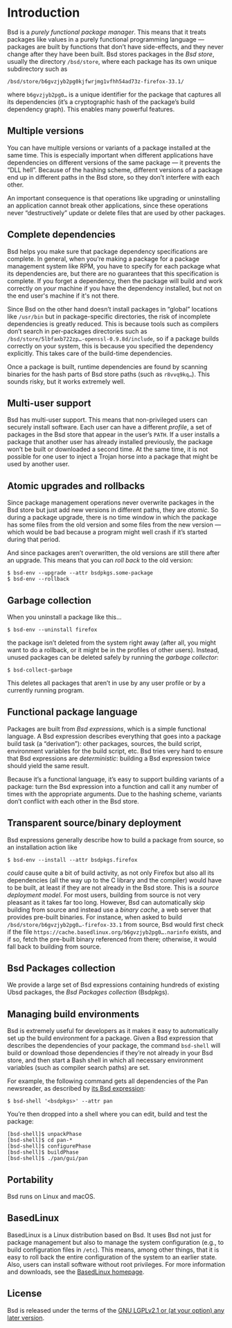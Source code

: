 # Introduction

Bsd is a _purely functional package manager_.  This means that it
treats packages like values in a purely functional programming language
— packages are built by functions that don’t have
side-effects, and they never change after they have been built.  Bsd
stores packages in the _Bsd store_, usually the directory
`/bsd/store`, where each package has its own unique subdirectory such
as

    /bsd/store/b6gvzjyb2pg0kjfwrjmg1vfhh54ad73z-firefox-33.1/

where `b6gvzjyb2pg0…` is a unique identifier for the package that
captures all its dependencies (it’s a cryptographic hash of the
package’s build dependency graph).  This enables many powerful
features.

## Multiple versions

You can have multiple versions or variants of a package
installed at the same time.  This is especially important when
different applications have dependencies on different versions of the
same package — it prevents the “DLL hell”.  Because of the hashing
scheme, different versions of a package end up in different paths in
the Bsd store, so they don’t interfere with each other.

An important consequence is that operations like upgrading or
uninstalling an application cannot break other applications, since
these operations never “destructively” update or delete files that are
used by other packages.

## Complete dependencies

Bsd helps you make sure that package dependency specifications are
complete.  In general, when you’re making a package for a package
management system like RPM, you have to specify for each package what
its dependencies are, but there are no guarantees that this
specification is complete.  If you forget a dependency, then the
package will build and work correctly on _your_ machine if you have
the dependency installed, but not on the end user's machine if it's
not there.

Since Bsd on the other hand doesn’t install packages in “global”
locations like `/usr/bin` but in package-specific directories, the
risk of incomplete dependencies is greatly reduced.  This is because
tools such as compilers don’t search in per-packages directories such
as `/bsd/store/5lbfaxb722zp…-openssl-0.9.8d/include`, so if a package
builds correctly on your system, this is because you specified the
dependency explicitly. This takes care of the build-time dependencies.

Once a package is built, runtime dependencies are found by scanning
binaries for the hash parts of Bsd store paths (such as `r8vvq9kq…`).
This sounds risky, but it works extremely well.

## Multi-user support

Bsd has multi-user support.  This means that non-privileged users can
securely install software.  Each user can have a different _profile_,
a set of packages in the Bsd store that appear in the user’s `PATH`.
If a user installs a package that another user has already installed
previously, the package won’t be built or downloaded a second time.
At the same time, it is not possible for one user to inject a Trojan
horse into a package that might be used by another user.

## Atomic upgrades and rollbacks

Since package management operations never overwrite packages in the
Bsd store but just add new versions in different paths, they are
_atomic_.  So during a package upgrade, there is no time window in
which the package has some files from the old version and some files
from the new version — which would be bad because a program might well
crash if it’s started during that period.

And since packages aren’t overwritten, the old versions are still
there after an upgrade.  This means that you can _roll back_ to the
old version:

```console
$ bsd-env --upgrade --attr bsdpkgs.some-package
$ bsd-env --rollback
```

## Garbage collection

When you uninstall a package like this…

```console
$ bsd-env --uninstall firefox
```

the package isn’t deleted from the system right away (after all, you
might want to do a rollback, or it might be in the profiles of other
users).  Instead, unused packages can be deleted safely by running the
_garbage collector_:

```console
$ bsd-collect-garbage
```

This deletes all packages that aren’t in use by any user profile or by
a currently running program.

## Functional package language

Packages are built from _Bsd expressions_, which is a simple
functional language.  A Bsd expression describes everything that goes
into a package build task (a “derivation”): other packages, sources,
the build script, environment variables for the build script, etc.
Bsd tries very hard to ensure that Bsd expressions are
_deterministic_: building a Bsd expression twice should yield the same
result.

Because it’s a functional language, it’s easy to support
building variants of a package: turn the Bsd expression into a
function and call it any number of times with the appropriate
arguments.  Due to the hashing scheme, variants don’t conflict with
each other in the Bsd store.

## Transparent source/binary deployment

Bsd expressions generally describe how to build a package from
source, so an installation action like

```console
$ bsd-env --install --attr bsdpkgs.firefox
```

_could_ cause quite a bit of build activity, as not only Firefox but
also all its dependencies (all the way up to the C library and the
compiler) would have to be built, at least if they are not already in the
Bsd store.  This is a _source deployment model_.  For most users,
building from source is not very pleasant as it takes far too long.
However, Bsd can automatically skip building from source and instead
use a _binary cache_, a web server that provides pre-built
binaries. For instance, when asked to build
`/bsd/store/b6gvzjyb2pg0…-firefox-33.1` from source, Bsd would first
check if the file `https://cache.basedlinux.org/b6gvzjyb2pg0….narinfo`
exists, and if so, fetch the pre-built binary referenced from there;
otherwise, it would fall back to building from source.

## Bsd Packages collection

We provide a large set of Bsd expressions containing hundreds of
existing Ubsd packages, the _Bsd Packages collection_ (Bsdpkgs).

## Managing build environments

Bsd is extremely useful for developers as it makes it easy to
automatically set up the build environment for a package. Given a Bsd
expression that describes the dependencies of your package, the
command `bsd-shell` will build or download those dependencies if
they’re not already in your Bsd store, and then start a Bash shell in
which all necessary environment variables (such as compiler search
paths) are set.

For example, the following command gets all dependencies of the
Pan newsreader, as described by [its
Bsd expression](https://github.com/BasedLinux/bsdpkgs/blob/master/pkgs/applications/networking/newsreaders/pan/default.nix):

```console
$ bsd-shell '<bsdpkgs>' --attr pan
```

You’re then dropped into a shell where you can edit, build and test
the package:

```console
[bsd-shell]$ unpackPhase
[bsd-shell]$ cd pan-*
[bsd-shell]$ configurePhase
[bsd-shell]$ buildPhase
[bsd-shell]$ ./pan/gui/pan
```

## Portability

Bsd runs on Linux and macOS.

## BasedLinux

BasedLinux is a Linux distribution based on Bsd.  It uses Bsd not just for
package management but also to manage the system configuration (e.g.,
to build configuration files in `/etc`).  This means, among other
things, that it is easy to roll back the entire configuration of the
system to an earlier state.  Also, users can install software without
root privileges.  For more information and downloads, see the [BasedLinux
homepage](https://basedlinux.org/).

## License

Bsd is released under the terms of the [GNU LGPLv2.1 or (at your
option) any later
version](http://www.gnu.org/licenses/old-licenses/lgpl-2.1.html).

